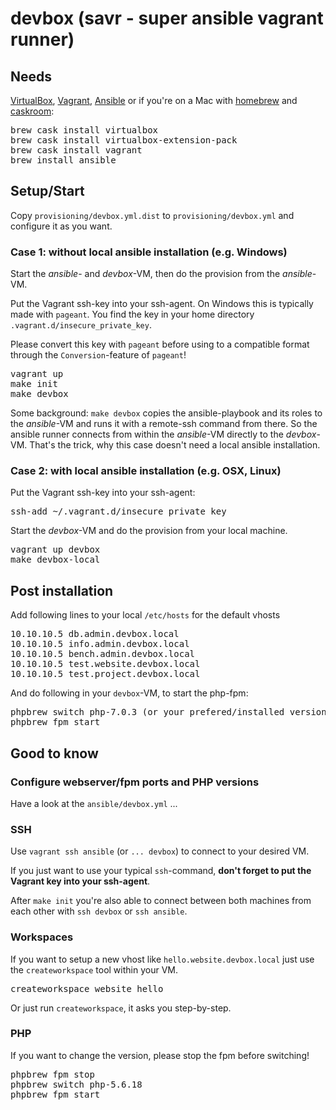 # devbox (savr - super ansible vagrant runner)

## Needs

[VirtualBox](https://www.virtualbox.org/wiki/Downloads),
[Vagrant](https://www.vagrantup.com/downloads.html),
[Ansible](http://docs.ansible.com/ansible/intro_installation.html)
or if you're on a Mac with
[homebrew](http://brew.sh) and
[caskroom](http://caskroom.io):

<pre>
brew cask install virtualbox
brew cask install virtualbox-extension-pack
brew cask install vagrant
brew install ansible
</pre>

## Setup/Start

Copy `provisioning/devbox.yml.dist` to `provisioning/devbox.yml` and configure it
as you want.

### Case 1: __without__ local ansible installation (e.g. Windows)

Start the _ansible_- and _devbox_-VM, then do the provision from the _ansible_-VM.

Put the Vagrant ssh-key into your ssh-agent. On Windows this is typically made
with `pageant`. You find the key in your home directory `.vagrant.d/insecure_private_key`.

Please convert this key with `pageant` before using to a compatible format through
the `Conversion`-feature of `pageant`!

<pre>
vagrant up
make init
make devbox
</pre>

Some background: `make devbox` copies the ansible-playbook and its roles to the
_ansible_-VM and runs it with a remote-ssh command from there. So the ansible
runner connects from within the _ansible_-VM directly to the _devbox_-VM. That's
the trick, why this case doesn't need a local ansible installation.

### Case 2: __with__ local ansible installation (e.g. OSX, Linux)

Put the Vagrant ssh-key into your ssh-agent:

<pre>
ssh-add ~/.vagrant.d/insecure_private_key
</pre>

Start the _devbox_-VM and do the provision from your local machine.

<pre>
vagrant up devbox
make devbox-local
</pre>

## Post installation

Add following lines to your local `/etc/hosts` for the default vhosts

<pre>
10.10.10.5 db.admin.devbox.local
10.10.10.5 info.admin.devbox.local
10.10.10.5 bench.admin.devbox.local
10.10.10.5 test.website.devbox.local
10.10.10.5 test.project.devbox.local
</pre>

And do following in your `devbox`-VM, to start the php-fpm:

<pre>
phpbrew switch php-7.0.3 (or your prefered/installed version)
phpbrew fpm start
</pre>

## Good to know

### Configure webserver/fpm ports and PHP versions

Have a look at the `ansible/devbox.yml` ...

### SSH

Use `vagrant ssh ansible` (or `... devbox`) to connect to your desired VM.

If you just want to use your typical `ssh`-command, __don't forget to put the
Vagrant key into your ssh-agent__.

After `make init` you're also able to connect between both machines from each
other with `ssh devbox` or `ssh ansible`.

### Workspaces

If you want to setup a new vhost like `hello.website.devbox.local` just use the
`createworkspace` tool within your VM.

<pre>
createworkspace website hello
</pre>

Or just run `createworkspace`, it asks you step-by-step.

### PHP

If you want to change the version, please stop the fpm before switching!

<pre>
phpbrew fpm stop
phpbrew switch php-5.6.18
phpbrew fpm start
</pre>
